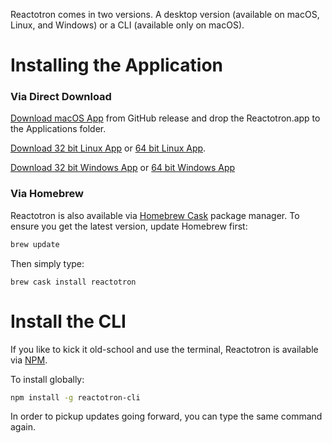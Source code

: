 Reactotron comes in two versions.  A desktop version (available on macOS, Linux, and Windows) or a CLI (available only on macOS).

# Installing the Application

### Via Direct Download

[Download macOS App](https://github.com/infinitered/reactotron/releases/download/v1.11.2/Reactotron.app.zip) from GitHub release and drop the Reactotron.app to the Applications folder.

[Download 32 bit Linux App](https://github.com/infinitered/reactotron/releases/download/v1.11.2/Reactotron-linux-ia32.zip) or [64 bit Linux App](https://github.com/infinitered/reactotron/releases/download/v1.11.2/Reactotron-linux-x64.zip).

[Download 32 bit Windows App](https://github.com/infinitered/reactotron/releases/download/v1.11.2/Reactotron-win32-ia32.zip) or [64 bit Windows App](https://github.com/infinitered/reactotron/releases/download/v1.11.2/Reactotron-win32-x64.zip)

### Via Homebrew

Reactotron is also available via [Homebrew Cask](https://caskroom.github.io/) package manager. To ensure you get the latest version, update Homebrew first:

```sh
brew update
```

Then simply type:

```
brew cask install reactotron
```

# Install the CLI

If you like to kick it old-school and use the terminal, Reactotron is available via [NPM](https://www.npmjs.com/).

To install globally:

```sh
npm install -g reactotron-cli
```

In order to pickup updates going forward, you can type the same command again.
